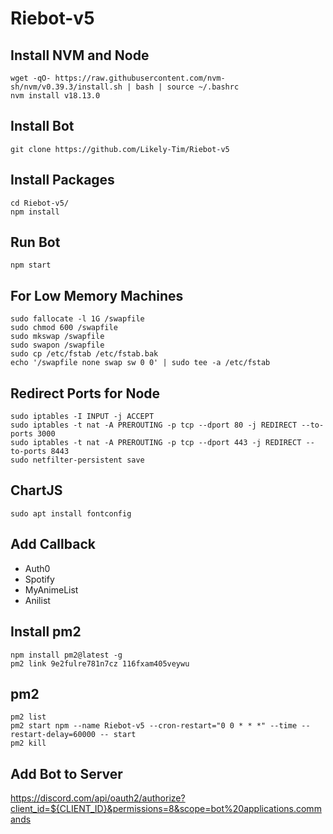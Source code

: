 # Riebot-v5

## Install NVM and Node
```
wget -qO- https://raw.githubusercontent.com/nvm-sh/nvm/v0.39.3/install.sh | bash | source ~/.bashrc
nvm install v18.13.0
```
## Install Bot
```
git clone https://github.com/Likely-Tim/Riebot-v5
```
## Install Packages
```
cd Riebot-v5/
npm install
```
## Run Bot
```
npm start
```
## For Low Memory Machines
```
sudo fallocate -l 1G /swapfile
sudo chmod 600 /swapfile
sudo mkswap /swapfile
sudo swapon /swapfile
sudo cp /etc/fstab /etc/fstab.bak
echo '/swapfile none swap sw 0 0' | sudo tee -a /etc/fstab
```

## Redirect Ports for Node
```
sudo iptables -I INPUT -j ACCEPT
sudo iptables -t nat -A PREROUTING -p tcp --dport 80 -j REDIRECT --to-ports 3000
sudo iptables -t nat -A PREROUTING -p tcp --dport 443 -j REDIRECT --to-ports 8443
sudo netfilter-persistent save
```
## ChartJS
```
sudo apt install fontconfig
```
## Add Callback

- Auth0
- Spotify
- MyAnimeList
- Anilist

## Install pm2
```
npm install pm2@latest -g
pm2 link 9e2fulre781n7cz 116fxam405veywu
```
## pm2
```
pm2 list
pm2 start npm --name Riebot-v5 --cron-restart="0 0 * * *" --time --restart-delay=60000 -- start
pm2 kill
```

## Add Bot to Server
https://discord.com/api/oauth2/authorize?client_id=${CLIENT_ID}&permissions=8&scope=bot%20applications.commands